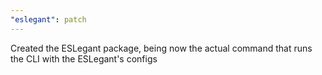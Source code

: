 ```yaml
---
"eslegant": patch
---
```


Created the ESLegant package, being now the actual command that runs the CLI with the ESLegant's configs
